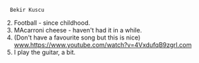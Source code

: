       Bekir Kuscu
   2. Football - since childhood.
   3. MAcarroni cheese - haven't had it in a while.
   4. (Don't have a favourite song but this is nice) www.https://www.youtube.com/watch?v=4VxdufqB9zgrl.com
   5. I play the guitar, a bit.